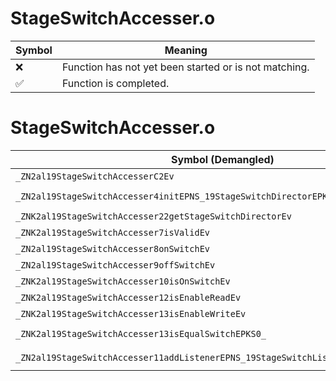 # StageSwitchAccesser.o
| Symbol | Meaning 
| ------------- | ------------- 
| :x: | Function has not yet been started or is not matching. 
| :white_check_mark: | Function is completed. 


# StageSwitchAccesser.o
| Symbol (Demangled) | Symbol (Mangled) | Decompiled? |
| ------------- |  ------------- | ------------- |
| `_ZN2al19StageSwitchAccesserC2Ev` | `al::StageSwitchAccesser::StageSwitchAccesser(void)` | :white_check_mark: |
| `_ZN2al19StageSwitchAccesser4initEPNS_19StageSwitchDirectorEPKcRKNS_11PlacementIdE` | `al::StageSwitchAccesser::init(al::StageSwitchDirector *,char const*,al::PlacementId const&)` | :white_check_mark: |
| `_ZNK2al19StageSwitchAccesser22getStageSwitchDirectorEv` | `al::StageSwitchAccesser::getStageSwitchDirector(void)const` | :white_check_mark: |
| `_ZNK2al19StageSwitchAccesser7isValidEv` | `al::StageSwitchAccesser::isValid(void)const` | :white_check_mark: |
| `_ZN2al19StageSwitchAccesser8onSwitchEv` | `al::StageSwitchAccesser::onSwitch(void)` | :white_check_mark: |
| `_ZN2al19StageSwitchAccesser9offSwitchEv` | `al::StageSwitchAccesser::offSwitch(void)` | :white_check_mark: |
| `_ZNK2al19StageSwitchAccesser10isOnSwitchEv` | `al::StageSwitchAccesser::isOnSwitch(void)const` | :white_check_mark: |
| `_ZNK2al19StageSwitchAccesser12isEnableReadEv` | `al::StageSwitchAccesser::isEnableRead(void)const` | :white_check_mark: |
| `_ZNK2al19StageSwitchAccesser13isEnableWriteEv` | `al::StageSwitchAccesser::isEnableWrite(void)const` | :white_check_mark: |
| `_ZNK2al19StageSwitchAccesser13isEqualSwitchEPKS0_` | `al::StageSwitchAccesser::isEqualSwitch(al::StageSwitchAccesser const*)const` | :white_check_mark: |
| `_ZN2al19StageSwitchAccesser11addListenerEPNS_19StageSwitchListenerE` | `al::StageSwitchAccesser::addListener(al::StageSwitchListener *)` | :white_check_mark: |
